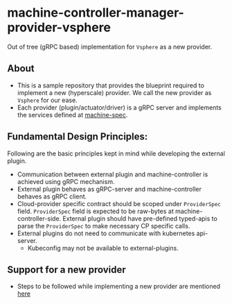 # machine-controller-manager-provider-vsphere
Out of tree (gRPC based) implementation for `Vsphere` as a new provider.

## About
- This is a sample repository that provides the blueprint required to implement a new (hyperscale) provider. We call the new provider as `Vsphere` for our ease.
- Each provider (plugin/actuator/driver) is a gRPC server and implements the services defined at [machine-spec](https://github.com/gardener/machine-spec).

## Fundamental Design Principles:
Following are the basic principles kept in mind while developing the external plugin.
* Communication between external plugin and machine-controller is achieved using gRPC mechanism.
* External plugin behaves as gRPC-server and machine-controller behaves as gRPC client.
* Cloud-provider specific contract should be scoped under `ProviderSpec` field. `ProviderSpec` field is expected to be raw-bytes at machine-controller-side. External plugin should have pre-defined typed-apis to parse the `ProviderSpec` to make necessary CP specific calls.
* External plugins do not need to communicate with kubernetes api-server.
    * Kubeconfig may not be available to external-plugins.

## Support for a new provider
- Steps to be followed while implementing a new provider are mentioned [here](https://github.com/gardener/machine-controller-manager/blob/cmi-client/docs/development/new_cp_support.md)
